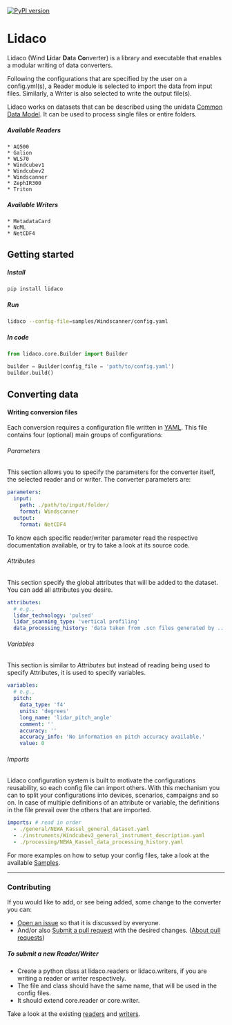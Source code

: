 [![PyPI version](https://badge.fury.io/py/lidaco.svg)](https://badge.fury.io/py/lidaco)

# Lidaco 

Lidaco (Wind **Li**dar **Da**ta **Co**nverter) is a library and executable that enables a modular writing of data converters. 

Following the configurations that are specified by the user on a config.yml(s), a Reader module is selected to import the data from input files.
Similarly, a Writer is also selected to write the output file(s).

  
Lidaco works on datasets that can be described using the unidata [Common Data Model](https://www.unidata.ucar.edu/software/thredds/current/netcdf-java/CDM/). It can be used to process single files or entire folders. 


##### Available Readers
    * AQ500
    * Galion
    * WLS70
    * Windcubev1
    * Windcubev2
    * Windscanner
    * ZephIR300
    * Triton
    
##### Available Writers
    * MetadataCard
    * NcML
    * NetCDF4


## Getting started

##### Install
```bash
pip install lidaco
```

##### Run
```bash
lidaco --config-file=samples/Windscanner/config.yaml
```

##### In code
```python
from lidaco.core.Builder import Builder

builder = Builder(config_file = 'path/to/config.yaml')
builder.build()
```

## Converting data

####



#### Writing conversion files

Each conversion requires a configuration file written in [YAML](http://yaml.org/). This file contains four (optional) main groups of configurations:
###### Parameters

This section allows you to specify the parameters for the converter itself, the selected reader and or writer.
The converter parameters are: 
```yaml
parameters:
  input: 
    path: ./path/to/input/folder/
    format: Windscanner
  output: 
    format: NetCDF4 
```

To know each specific reader/writer parameter read the respective documentation available, or try to take a look at its source code.
 
###### Attributes
This section specify the global attributes that will be added to the dataset. You can add all attributes you desire. 
```yaml
attributes:
  # e.g.,
  lidar_technology: 'pulsed'
  lidar_scanning_type: 'vertical profiling'
  data_processing_history: 'data taken from .scn files generated by ...'
```
###### Variables

This section is similar to *Attributes* but instead of reading being used to specify Attributes, it is used to specify variables.
```yaml
variables:   
  # e.g.,
  pitch:
    data_type: 'f4'
    units: 'degrees'
    long_name: 'lidar_pitch_angle'
    comment: ''
    accuracy: ''
    accuracy_info: 'No information on pitch accuracy available.'
    value: 0
```


###### Imports
Lidaco configuration system is built to motivate the configurations reusability, so each config file can import others. With this mechanism you can to split your configurations into devices, scenarios, campaigns and so on.
In case of multiple definitions of an attribute or variable, the definitions in the file prevail over the others that are imported.

```yaml
imports: # read in order
  - ./general/NEWA_Kassel_general_dataset.yaml
  - ./instruments/Windcubev2_general_instrument_description.yaml
  - ./processing/NEWA_Kassel_data_processing_history.yaml
```


For more examples on how to setup your config files, take a look at the available
[Samples](https://github.com/e-WindLidar/Lidaco/tree/master/samples).


--------------


### Contributing
If you would like to add, or see being added, some change to the converter you can:

 * [Open an issue](https://github.com/e-WindLidar/Lidaco/issues) so that it is discussed by everyone.
 * And/or also [Submit a pull request](https://github.com/e-WindLidar/Lidaco/pulls) with the desired changes. ([About pull requests](https://help.github.com/articles/about-pull-requests/))

##### To submit a new Reader/Writer
 * Create a python class at lidaco.readers or lidaco.writers, if you are writing a reader or writer respectively.
 * The file and class should have the same name, that will be used in the config files. 
 * It should extend core.reader or core.writer.
 
 Take a look at the existing [readers](https://github.com/e-WindLidar/Lidaco/blob/master/lidaco/readers/) and [writers](https://github.com/e-WindLidar/Lidaco/blob/master/lidaco/writers/). 
